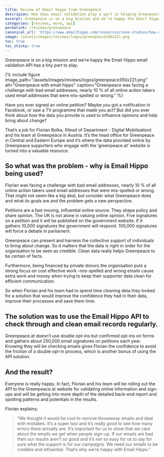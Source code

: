 ```yaml
---
title: Review of Email Hippo from Greenpeace
descripion: How does email validation play a part in helping Greenpeace make the world a better place?
excerpt: Greenpeace is on a big mission and we’re happy the Email Hippo email validation API has a tiny part to play.
categories: [reviews, more, api]
permalink: /reviews/greenpeace
canonical_url: 'https://www.emailhippo.com/resources/case-studies/how-does-email-validation-play-a-part-in-helping-greenpeace-make-the-world-a-better-place/'
image: /assets/images/reviews/logos/greenpeace350x221.png
toc: true
toc_sticky: true
---
```


<div><i class="fas fa-star" style="color:gold"></i><i class="fas fa-star" style="color:gold"></i><i class="fas fa-star" style="color:gold"></i><i class="fas fa-star" style="color:gold"></i><i class="fas fa-star" style="color:gold"></i></div>

Greenpeace is on a big mission and we’re happy the Email Hippo email validation API has a tiny part to play.

{% include figure image_path="/assets/images/reviews/logos/greenpeace350x221.png" alt="Greenpeace with email hippo" caption="Greenpeace was facing a challenge with bad email addresses, nearly 10 % of all online action takers used email addresses that were mis-spelled or wrong." %}

Have you ever signed an online petition? Maybe you got a notification in Facebook, or saw a TV programme that made you act? But did you ever think about how the data you provide is used to influence opinions and help bring about change?

That’s a job for Florian Bolka, (Head of Department - Digital Mobilisation) and his team at Greenpeace in Austria. It’s the head office for Greenpeace in Central and Eastern Europe and it’s where the data provided online by Greenpeace supporters who engage with the ‘greenpeace.at’ website is turned into a valuable resource.

## So what was the problem - why is Email Hippo being used?
Florian was facing a challenge with bad email addresses, nearly 10 % of all online action takers used email addresses that were mis-spelled or wrong. That might not seem like a big deal, but consider what Greenpeace does and what its goals are and the problem gets a new perspective.

Petitions are a fast moving, influential online source. They shape policy and share opinion. The UK is not alone in valuing online opinion. Five signatures on a petition and it will be published on the government website. If it gathers 10,000 signatures the government will respond. 100,000 signatures will force a debate in parliament.

Greenpeace can present and harness the collective support of individuals to bring about change. So it matters that the data is right in order for the organisation to be seen as credible. Clean data really helps Greenpeace to be certain of facts.

Furthermore, being financed by private donors the organisation puts a strong focus on cost effective work –mis-spelled and wrong emails cause extra work and money when trying to keep their supporter data clean for efficient communication.

So when Florian and his team had to spend time cleaning data they looked for a solution that would improve the confidence they had in their data, improve their processes and save them time.

## The solution was to use the Email Hippo API to check through and clean email records regularly. 
Greenpeace.at doesn’t use double opt-ins but confirmed opt-ins on forms and gathers about 250,000 email signatures on petitions each year. Knowing they will be checking emails gives Florian the confidence to avoid the friction of a double opt-in process, which is another bonus of using the API solution.

## And the result?
Everyone is really happy. In fact, Florian and his team will be rolling out the API to the Greenpeace.at website for validating online information and sign-ups and will be getting into more depth of the detailed back-end report and spotting patterns and potentials in the results.

Florian explains; 
> “We thought it would be cool to remove throwaway emails and deal with mistakes. It’s a super tool and it’s really good to see how many errors there actually are. It’s important for us to show that we care about the emails we get when people sign-up. If our emails are bad then our results aren’t so good and it’s not so easy for us to say for sure what the support is for our campaigns. We need our emails to be credible and influential. That’s why we’re happy with Email Hippo.”

